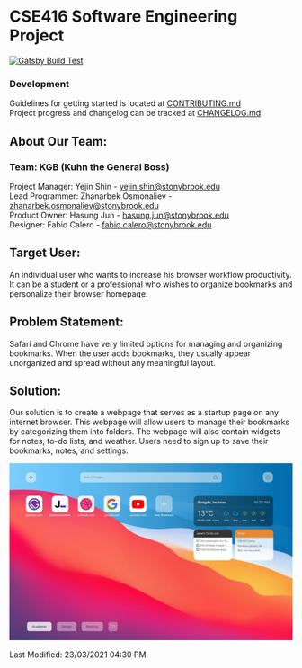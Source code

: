 # CSE416 Software Engineering Project

[![Gatsby Build Test](https://github.com/janarosmonaliev/project-416/actions/workflows/gatsby-test-master.yml/badge.svg?branch=master)](https://github.com/janarosmonaliev/project-416/actions/workflows/gatsby-test-master.yml)

### Development

Guidelines for getting started is located at [CONTRIBUTING.md](CONTRIBUTING.md)  
Project progress and changelog can be tracked at [CHANGELOG.md](CHANGELOG.md)

## About Our Team:

### Team: KGB (Kuhn the General Boss)

Project Manager: Yejin Shin - yejin.shin@stonybrook.edu <br />
Lead Programmer: Zhanarbek Osmonaliev - zhanarbek.osmonaliev@stonybrook.edu <br />
Product Owner: Hasung Jun - hasung.jun@stonybrook.edu <br />
Designer: Fabio Calero - fabio.calero@stonybrook.edu <br />

## Target User:

An individual user who wants to increase his browser workflow productivity. It can be a student or a professional who wishes to organize bookmarks and personalize their browser homepage.

## Problem Statement:

Safari and Chrome have very limited options for managing and organizing bookmarks. When the user adds bookmarks, they usually appear unorganized and spread without any meaningful layout.

## Solution:

Our solution is to create a webpage that serves as a startup page on any internet browser. This webpage will allow users to manage their bookmarks by categorizing them into folders. The webpage will also contain widgets for notes, to-do lists, and weather. Users need to sign up to save their bookmarks, notes, and settings.

![Figma Prototype](src/images/figma-prototype.jpg?raw=true)

Last Modified: 23/03/2021 04:30 PM
